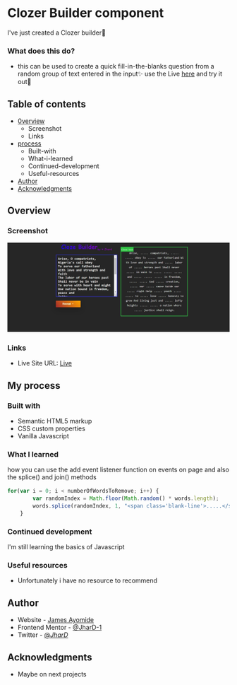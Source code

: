 # Clozer Builder component 

I've just created a Clozer builder🎉

### What does this do? 
 - this can be used to create a quick fill-in-the-blanks question from a random group of text entered in the input✨
use the Live [here](#links) and try it out💯

## Table of contents

- [0verview](#overview)
  - Screenshot
  - Links
- [process](#my-process)
  - Built-with
  - What-i-learned
  - Continued-development
  - Useful-resources
- [Author](#Author)
- [Acknowledgments](#Acknowledgments)

## Overview
### Screenshot

![Screenshot](https://github.com/JharD-1/Cloze-Builder/blob/main/img/webshot.jpeg)

### Links

- Live Site URL: [Live](https://cloze-builder.vercel.app/)

## My process

### Built with

- Semantic HTML5 markup
- CSS custom properties
- Vanilla Javascript 


### What I learned
how you can use the add event listener function on events on page
and also the splice() and join() methods

```js
for(var i = 0; i < numberOfWordsToRemove; i++) {
        var randomIndex = Math.floor(Math.random() * words.length);
        words.splice(randomIndex, 1, "<span class='blank-line'>.....</span>");
    }
```

### Continued development

I'm still learning the basics of Javascript 

### Useful resources

- Unfortunately i have no resource to recommend


## Author

- Website - [James Ayomide]()
- Frontend Mentor - [@JharD-1](https://www.frontendmentor.io/profile/JharD-1)
- Twitter - [@_JharD_](https://www.twitter.com/@_JharD_)

## Acknowledgments
- Maybe on next projects
